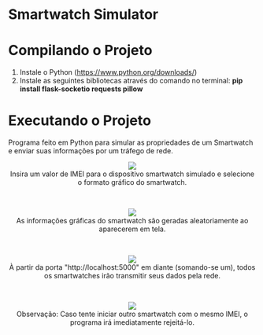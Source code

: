 # Smartwatch Simulator

# Compilando o Projeto
1. Instale o Python (https://www.python.org/downloads/) </br>
2. Instale as seguintes bibliotecas através do comando no terminal: **pip install flask-socketio requests pillow** </br>

# Executando o Projeto
Programa feito em Python para simular as propriedades de um Smartwatch e enviar suas informações por um tráfego de rede. </br>
<p align="center">
<img src="https://github.com/user-attachments/assets/c43dbbe5-96f6-4c9f-bed8-95a4bcc4a4e4"/> </br>
Insira um valor de IMEI para o dispositivo smartwatch simulado e selecione o formato gráfico do smartwatch.
</p> </br>
<p align="center">
<img src="https://github.com/user-attachments/assets/47763f92-338f-4add-910c-34434a0cf309"/> </br>
As informações gráficas do smartwatch são geradas aleatoriamente ao aparecerem em tela.
</p> </br>
<p align="center">
<img src="https://github.com/user-attachments/assets/fd96a6d0-a869-474c-a25b-ac6c23adf89e"/> </br>
À partir da porta "http://localhost:5000" em diante (somando-se um), todos os smartwatches irão transmitir seus dados pela rede.
</p> </br>
<p align="center">
<img src="https://github.com/user-attachments/assets/d0855910-6643-4618-9929-2e2b7796c330"/> </br>
Observação: Caso tente iniciar outro smartwatch com o mesmo IMEI, o programa irá imediatamente rejeitá-lo.
</p>
